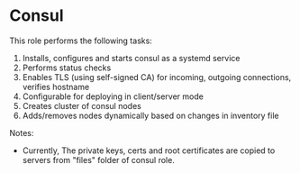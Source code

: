 Consul
=========

This role performs the following tasks:
1. Installs, configures and starts consul as a systemd service
2. Performs status checks
3. Enables TLS (using self-signed CA) for incoming, outgoing connections, verifies hostname 
4. Configurable for deploying in client/server mode
5. Creates cluster of consul nodes
6. Adds/removes nodes dynamically based on changes in inventory file

Notes: 

- Currently, The private keys, certs and root certificates are copied to servers from "files" folder of consul role.  